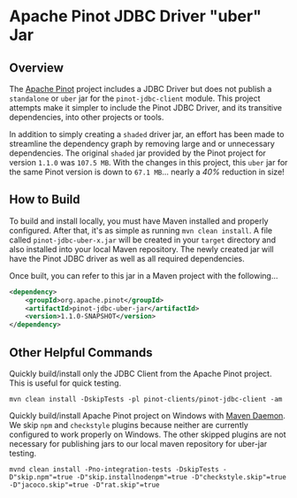 # Apache Pinot JDBC Driver "uber" Jar

## Overview
The [Apache Pinot](https://github.com/apache/pinot) project includes a JDBC Driver but does not publish a `standalone` or `uber` jar for the `pinot-jdbc-client` module.  This project attempts make it simpler to include the Pinot JDBC Driver, and its transitive dependencies, into other projects or tools.  

In addition to simply creating a `shaded` driver jar, an effort has been made to streamline the dependency graph by removing large and or unnecessary dependencies. The original `shaded` jar provided by the Pinot project for version `1.1.0` was `107.5 MB`.  With the changes in this project, this `uber` jar for the same Pinot version is down to `67.1 MB`... nearly a *40%* reduction in size!

## How to Build
To build and install locally, you must have Maven installed and properly configured.  After that, it's as simple as running `mvn clean install`.  A file called `pinot-jdbc-uber-x.jar` will be created in your `target` directory and also installed into your local Maven repository.  The newly created jar will have the Pinot JDBC driver as well as all required dependencies.

Once built, you can refer to this jar in a Maven project with the following...
```xml
<dependency>
    <groupId>org.apache.pinot</groupId>
    <artifactId>pinot-jdbc-uber-jar</artifactId>
    <version>1.1.0-SNAPSHOT</version>
</dependency>
```

## Other Helpful Commands

Quickly build/install only the JDBC Client from the Apache Pinot project.  This is useful for quick testing.
```
mvn clean install -DskipTests -pl pinot-clients/pinot-jdbc-client -am
```

Quickly build/install Apache Pinot project on Windows with [Maven Daemon](https://github.com/apache/maven-mvnd).   We skip `npm` and `checkstyle` plugins because neither are currently configured to work properly on Windows.  The other skipped plugins are not necessary for publishing jars to our local maven repository for uber-jar testing.
```
mvnd clean install -Pno-integration-tests -DskipTests -D"skip.npm"=true -D"skip.installnodenpm"=true -D"checkstyle.skip"=true -D"jacoco.skip"=true -D"rat.skip"=true
```